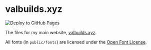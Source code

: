 # valbuilds.xyz

[![Deploy to GitHub Pages](https://github.com/valbuildr/valbuildsxyz/actions/workflows/deploy.yml/badge.svg)](https://github.com/valbuildr/valbuildsxyz/actions/workflows/deploy.yml)

The files for my main website, [valbuilds.xyz](https://valbuilds.xyz).

All fonts (in `public/fonts`) are licensed under the [Open Font License](https://openfontlicense.org/open-font-license-official-text/).
